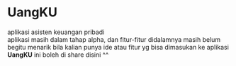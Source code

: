 # UangKU
aplikasi asisten keuangan pribadi<br/>
aplikasi masih dalam tahap alpha, dan fitur-fitur didalamnya masih belum begitu menarik
bila kalian punya ide atau fitur yg bisa dimasukan ke aplikasi <b> UangKU</b> ini boleh di share disini ^^
